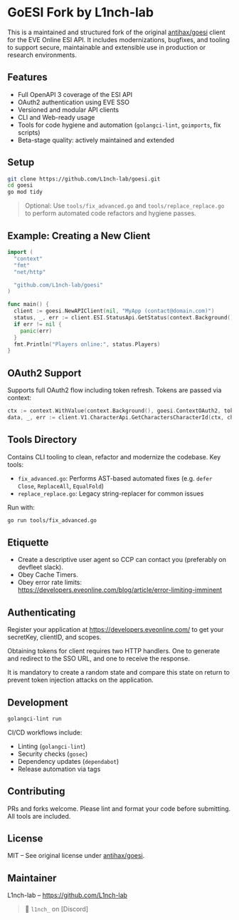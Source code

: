 # GoESI Fork by L1nch-lab

This is a maintained and structured fork of the original [antihax/goesi](https://github.com/antihax/goesi) client for the EVE Online ESI API. It includes modernizations, bugfixes, and tooling to support secure, maintainable and extensible use in production or research environments.

## Features

- Full OpenAPI 3 coverage of the ESI API
- OAuth2 authentication using EVE SSO
- Versioned and modular API clients
- CLI and Web-ready usage
- Tools for code hygiene and automation (`golangci-lint`, `goimports`, fix scripts)
- Beta-stage quality: actively maintained and extended

## Setup

```bash
git clone https://github.com/L1nch-lab/goesi.git
cd goesi
go mod tidy
```

> Optional: Use `tools/fix_advanced.go` and `tools/replace_replace.go` to perform automated code refactors and hygiene passes.

## Example: Creating a New Client

```go
import (
  "context"
  "fmt"
  "net/http"

  "github.com/L1nch-lab/goesi"
)

func main() {
  client := goesi.NewAPIClient(nil, "MyApp (contact@domain.com)")
  status, _, err := client.ESI.StatusApi.GetStatus(context.Background(), nil)
  if err != nil {
    panic(err)
  }
  fmt.Println("Players online:", status.Players)
}
```

## OAuth2 Support

Supports full OAuth2 flow including token refresh. Tokens are passed via context:

```go
ctx := context.WithValue(context.Background(), goesi.ContextOAuth2, tokenSource.Token)
data, _, err := client.V1.CharacterApi.GetCharactersCharacterId(ctx, characterID, nil)
```

## Tools Directory

Contains CLI tooling to clean, refactor and modernize the codebase. Key tools:

- `fix_advanced.go`: Performs AST-based automated fixes (e.g. `defer Close`, `ReplaceAll`, `EqualFold`)
- `replace_replace.go`: Legacy string-replacer for common issues

Run with:

```bash
go run tools/fix_advanced.go
```
## Etiquette

* Create a descriptive user agent so CCP can contact you (preferably on devfleet slack).
* Obey Cache Timers.
* Obey error rate limits: https://developers.eveonline.com/blog/article/error-limiting-imminent

## Authenticating

Register your application at https://developers.eveonline.com/ to get your secretKey, clientID, and scopes.

Obtaining tokens for client requires two HTTP handlers. One to generate and redirect
to the SSO URL, and one to receive the response.

It is mandatory to create a random state and compare this state on return to prevent token injection attacks on the application.

## Development

```bash
golangci-lint run
```

CI/CD workflows include:
- Linting (`golangci-lint`)
- Security checks (`gosec`)
- Dependency updates (`dependabot`)
- Release automation via tags

## Contributing

PRs and forks welcome. Please lint and format your code before submitting. All tools are included.

## License

MIT – See original license under [antihax/goesi](https://github.com/antihax/goesi).

## Maintainer

L1nch-lab – https://github.com/L1nch-lab
> 💬 `l1nch_` on [Discord]
